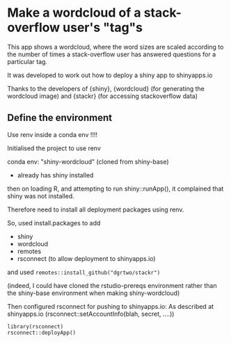 # Make a wordcloud of a stack-overflow user's "tag"s

This app shows a wordcloud, where the word sizes are scaled according to the
number of times a stack-overflow user has answered questions for a particular
tag.

It was developed to work out how to deploy a shiny app to shinyapps.io

Thanks to the developers of {shiny}, {wordcloud} (for generating the wordcloud
image) and {stackr} (for accessing stackoverflow data)

## Define the environment

Use renv inside a conda env !!!!

Initialised the project to use renv

conda env: "shiny-wordcloud" (cloned from shiny-base)
- already has shiny installed

then on loading R, and attempting to run shiny::runApp(), it complained that
shiny was not installed.

Therefore need to install all deployment packages using renv.

So, used install.packages to add
- shiny
- wordcloud
- remotes
- rsconnect (to allow deployment to shinyapps.io)

and used `remotes::install_github("dgrtwo/stackr")`

(indeed, I could have cloned the rstudio-prereqs environment rather than the
shiny-base environment when making shiny-wordcloud)

Then configured rsconnect for pushing to shinyapps.io:
As described at shinyapps.io (rsconnect::setAccountInfo(blah, secret, ....))

```
library(rsconnect)
rsconnect::deployApp()
```

